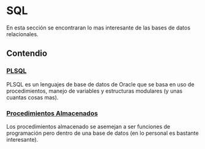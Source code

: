 # SQL

En esta sección se encontraran lo mas interesante de las bases de datos relacionales.

## Contendio

### [PLSQL](./PLSQL.md)

PLSQL es un lenguajes de base de datos de Oracle que se basa en uso de procedimientos, manejo de variables y estructuras modulares (y unas cuantas cosas mas).

### [Procedimientos Almacenados](/SQL/Procedimientos_Almacenados)

Los procedimientos almacenado se asemejan a ser funciones de programación pero dentro de una base de datos (en lo personal es bastante interesante).
